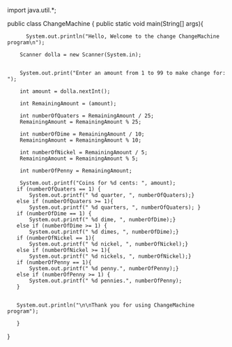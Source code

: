 import java.util.*;


public class ChangeMachine {
    public static void main(String[] args){
      
          System.out.println("Hello, Welcome to the change ChangeMachine program\n"); 
      
        Scanner dolla = new Scanner(System.in);

       
        System.out.print("Enter an amount from 1 to 99 to make change for: ");
        
        int amount = dolla.nextInt();
        
        int RemainingAmount = (amount);

        int numberOfQuaters = RemainingAmount / 25;  
        RemainingAmount = RemainingAmount % 25;
        
        int numberOfDime = RemainingAmount / 10;  
        RemainingAmount = RemainingAmount % 10;
        
        int numberOfNickel = RemainingAmount / 5;  
        RemainingAmount = RemainingAmount % 5;
        
        int numberOfPenny = RemainingAmount; 
        
        System.out.printf("Coins for %d cents: ", amount);
       if (numberOfQuaters == 1) {
           System.out.printf(" %d quarter, ", numberOfQuaters);}
       else if (numberOfQuaters >= 1){
           System.out.printf(" %d quarters, ", numberOfQuaters); }   
       if (numberOfDime == 1) {
           System.out.printf(" %d dime, ", numberOfDime);}
       else if (numberOfDime >= 1) {
           System.out.printf(" %d dimes, ", numberOfDime);} 
       if (numberOfNickel == 1){
           System.out.printf(" %d nickel, ", numberOfNickel);}
       else if (numberOfNickel >= 1){
           System.out.printf(" %d nickels, ", numberOfNickel);} 
       if (numberOfPenny == 1){
           System.out.printf(" %d penny.", numberOfPenny);}
       else if (numberOfPenny >= 1) {
           System.out.printf(" %d pennies.", numberOfPenny); 
       }
        
  
       System.out.println("\n\nThank you for using ChangeMachine program");
           
       }

    
}
